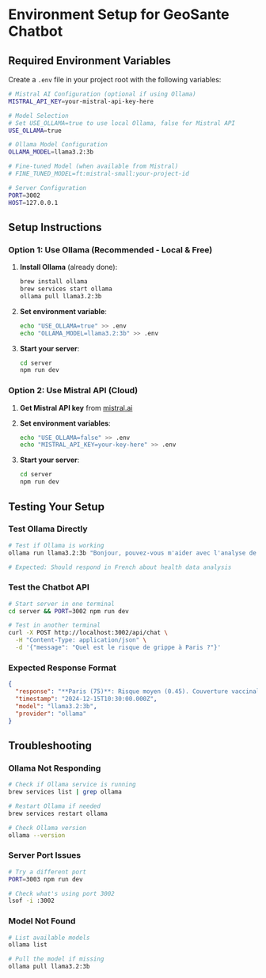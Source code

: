 # Environment Setup for GeoSante Chatbot

## Required Environment Variables

Create a `.env` file in your project root with the following variables:

```bash
# Mistral AI Configuration (optional if using Ollama)
MISTRAL_API_KEY=your-mistral-api-key-here

# Model Selection
# Set USE_OLLAMA=true to use local Ollama, false for Mistral API
USE_OLLAMA=true

# Ollama Model Configuration
OLLAMA_MODEL=llama3.2:3b

# Fine-tuned Model (when available from Mistral)
# FINE_TUNED_MODEL=ft:mistral-small:your-project-id

# Server Configuration
PORT=3002
HOST=127.0.0.1
```

## Setup Instructions

### Option 1: Use Ollama (Recommended - Local & Free)

1. **Install Ollama** (already done):

   ```bash
   brew install ollama
   brew services start ollama
   ollama pull llama3.2:3b
   ```

2. **Set environment variable**:

   ```bash
   echo "USE_OLLAMA=true" >> .env
   echo "OLLAMA_MODEL=llama3.2:3b" >> .env
   ```

3. **Start your server**:
   ```bash
   cd server
   npm run dev
   ```

### Option 2: Use Mistral API (Cloud)

1. **Get Mistral API key** from [mistral.ai](https://mistral.ai)

2. **Set environment variables**:

   ```bash
   echo "USE_OLLAMA=false" >> .env
   echo "MISTRAL_API_KEY=your-key-here" >> .env
   ```

3. **Start your server**:
   ```bash
   cd server
   npm run dev
   ```

## Testing Your Setup

### Test Ollama Directly

```bash
# Test if Ollama is working
ollama run llama3.2:3b "Bonjour, pouvez-vous m'aider avec l'analyse de données de santé ?"

# Expected: Should respond in French about health data analysis
```

### Test the Chatbot API

```bash
# Start server in one terminal
cd server && PORT=3002 npm run dev

# Test in another terminal
curl -X POST http://localhost:3002/api/chat \
  -H "Content-Type: application/json" \
  -d '{"message": "Quel est le risque de grippe à Paris ?"}'
```

### Expected Response Format

```json
{
  "response": "**Paris (75)**: Risque moyen (0.45). Couverture vaccinale: 45%. Surveillance recommandée.",
  "timestamp": "2024-12-15T10:30:00.000Z",
  "model": "llama3.2:3b",
  "provider": "ollama"
}
```

## Troubleshooting

### Ollama Not Responding

```bash
# Check if Ollama service is running
brew services list | grep ollama

# Restart Ollama if needed
brew services restart ollama

# Check Ollama version
ollama --version
```

### Server Port Issues

```bash
# Try a different port
PORT=3003 npm run dev

# Check what's using port 3002
lsof -i :3002
```

### Model Not Found

```bash
# List available models
ollama list

# Pull the model if missing
ollama pull llama3.2:3b
```
